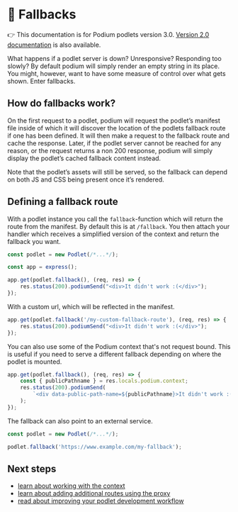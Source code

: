 # 🔌 Fallbacks

👉 This documentation is for Podium podlets version 3.0. [Version 2.0 documentation](/docs/podlets/v2/fallbacks.html) is also available.

What happens if a podlet server is down? Unresponsive? Responding too slowly? By default podium will simply render an empty string in its place. You might, however, want to have some measure of control over what gets shown. Enter fallbacks.

## How do fallbacks work?

On the first request to a podlet, podium will request the podlet’s manifest file inside of which it will discover the location of the podlets fallback route if one has been defined. It will then make a request to the fallback route and cache the response. Later, if the podlet server cannot be reached for any reason, or the request returns a non 200 response, podium will simply display the podlet’s cached fallback content instead.

Note that the podlet’s assets will still be served, so the fallback can depend on both JS and CSS being present once it’s rendered.

## Defining a fallback route

With a podlet instance you call the `fallback`-function which will return the route from the manifest. By default this is at `/fallback`. You then attach your handler which receives a simplified version of the context and return the fallback you want.

```js
const podlet = new Podlet(/*...*/);

const app = express();

app.get(podlet.fallback(), (req, res) => {
    res.status(200).podiumSend("<div>It didn't work :(</div>");
});
```

With a custom url, which will be reflected in the manifest.

```js
app.get(podlet.fallback('/my-custom-fallback-route'), (req, res) => {
    res.status(200).podiumSend("<div>It didn't work :(</div>");
});
```

You can also use some of the Podium context that's not request bound. This is useful if you need to serve a different fallback depending on where the podlet is mounted.

```js
app.get(podlet.fallback(), (req, res) => {
    const { publicPathname } = res.locals.podium.context;
    res.status(200).podiumSend(
        `<div data-public-path-name=${publicPathname}>It didn't work :(</div>`
    );
});
```

The fallback can also point to an external service.

```js
const podlet = new Podlet(/*...*/);

podlet.fallback('https://www.example.com/my-fallback');
```

## Next steps

-   [learn about working with the context](/docs/podlets/context.html)
-   [learn about adding additional routes using the proxy](/docs/podlets/proxying.html)
-   [read about improving your podlet development workflow](/docs/podlets/local_development.html)

